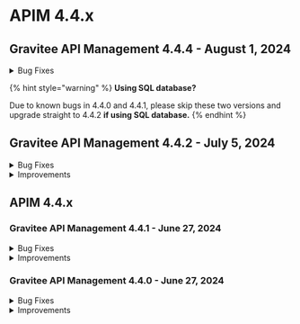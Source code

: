 # APIM 4.4.x
 
## Gravitee API Management 4.4.4 - August 1, 2024
<details>

<summary>Bug Fixes</summary>

**Gateway**

* Request timeout in JWT Plan  [#9911](https://github.com/gravitee-io/issues/issues/9911)
* Request timeout when HTTP callout policy with system proxy

**Management API**

* Missing semicolon in Subscriptions Export [#9878](https://github.com/gravitee-io/issues/issues/9878)

**Console**

* Logs Have No Option to Be Opened in New Tab/Window [#9764](https://github.com/gravitee-io/issues/issues/9764)
* Creating a personal token with the same name does not trigger a visual warning [#9873](https://github.com/gravitee-io/issues/issues/9873)

**Other**

* Upgrade failed from 4.3.1 to 4.4.2  [#9901](https://github.com/gravitee-io/issues/issues/9901)
* APIM RPM installation overwrite portal configuration [#9914](https://github.com/gravitee-io/issues/issues/9914)

</details>



{% hint style="warning" %}
**Using SQL database?**&#x20;

Due to known bugs in 4.4.0 and 4.4.1, please skip these two versions and upgrade straight to 4.4.2 **if using SQL database.**&#x20;
{% endhint %}

## Gravitee API Management 4.4.2 - July 5, 2024

<details>

<summary>Bug Fixes</summary>

**Gateway**

* Upgrade to gio 4.4.0 corrupts API Keys [#9834](https://github.com/gravitee-io/issues/issues/9834)
* Add Base64 class in Expression Language whitelist [#9850](https://github.com/gravitee-io/issues/issues/9850)

**Management API**

* Endpoint's target url can be saved with a space or tab [#9791](https://github.com/gravitee-io/issues/issues/9791)
* Unable delete existing PAT tokens [#9801](https://github.com/gravitee-io/issues/issues/9801)
* Error on platform analytics and logs screens when too many applications and/or APIs [#9823](https://github.com/gravitee-io/issues/issues/9823)

**Console**

* Cannot Save Dashboard Updates in UI [#9771](https://github.com/gravitee-io/issues/issues/9771)
* Unable to Add Members to Group During Group Creation [#9783](https://github.com/gravitee-io/issues/issues/9783)
* Endpoint's target url can be saved with a space or tab [#9791](https://github.com/gravitee-io/issues/issues/9791)
* Policy - losing focus when opening documentation [#9802](https://github.com/gravitee-io/issues/issues/9802)
* Dashboard widget not working [#9820](https://github.com/gravitee-io/issues/issues/9820)
* Client Id not saved between Security section and subscriptions during application creation [#9828](https://github.com/gravitee-io/issues/issues/9828)
* JSON to XML policy does not work with default configuration for V4 proxy APIs [#9833](https://github.com/gravitee-io/issues/issues/9833)

**Portal**

* \[portal-next] Curl command for API key in new portal is incorrect [#9843](https://github.com/gravitee-io/issues/issues/9843)

**Other**

* \[gravitee-resource-oauth2-provider-keycloak] Update of 'gravitee-resource-oauth2-provider-keycloak' Plugin [#9628](https://github.com/gravitee-io/issues/issues/9628)
* \[JDBC] Liquibase errors on upgrade to 4.4.x [#9835](https://github.com/gravitee-io/issues/issues/9835)
* \[JDBC] Getting bad SQL grammar exception when querying JDBC access points with pagination [#9836](https://github.com/gravitee-io/issues/issues/9836)

</details>

<details>

<summary>Improvements</summary>

**Management API**

* PrimaryOwner not given in list of APIs [#9678](https://github.com/gravitee-io/issues/issues/9678)
* Improve API synchronization state computation [#9852](https://github.com/gravitee-io/issues/issues/9852)

</details>

## APIM 4.4.x

### Gravitee API Management 4.4.1 - June 27, 2024

<details>

<summary>Bug Fixes</summary>

**Gateway**

* 500 Internal server error when logs enabled [#9719](https://github.com/gravitee-io/issues/issues/9719)
* Enabled Logging with condition does not work properly [#9756](https://github.com/gravitee-io/issues/issues/9756)

**Management API**

* Override an email template with multiple REST API [#9445](https://github.com/gravitee-io/issues/issues/9445)
* Cannot Create Local User (no email to set password) [#9680](https://github.com/gravitee-io/issues/issues/9680)
* Error in Gravitee OpenAPI spec [#9711](https://github.com/gravitee-io/issues/issues/9711)
* Improve V4 analytics performance [#9810](https://github.com/gravitee-io/issues/issues/9810)
* Unable to access portal from the redirection link [#9815](https://github.com/gravitee-io/issues/issues/9815)
* \[Multi-tenant] The link in the user creation email is invalid [#9816](https://github.com/gravitee-io/issues/issues/9816)
* \[Multi-tenant] The link in the subscription email is invalid [#9817](https://github.com/gravitee-io/issues/issues/9817)

**Console**

* Correct API properties Expression Language for v4 APIs [#9694](https://github.com/gravitee-io/issues/issues/9694)
* When updating a service account email through API, no mail validation is performed [#9709](https://github.com/gravitee-io/issues/issues/9709)
* Enabled Logging with condition does not work properly [#9756](https://github.com/gravitee-io/issues/issues/9756)

**Helm Charts**

* Missing hazelcast dependency in updater mode [#9809](https://github.com/gravitee-io/issues/issues/9809)

**Other**

* \[gravitee-policy-ipfiltering] CIDR block /32 (single IP) not working in the IP Filtering Policy [#9602](https://github.com/gravitee-io/issues/issues/9602)
* \[gravitee-policy-jwt] 500 error on jwt plan with GATEWAY\_KEYS when using "Emulate v4 engine" [#9693](https://github.com/gravitee-io/issues/issues/9693)
* \[MongoDb] Upgraders should use prefix for collection names [#9807](https://github.com/gravitee-io/issues/issues/9807)
* \[JDBC] Unable to search subscription with Postgresql [#9808](https://github.com/gravitee-io/issues/issues/9808)
* \[MongoDb] Api keys do not have the environment field [#9811](https://github.com/gravitee-io/issues/issues/9811)
* \[MongoDb] Subscription environment is erase when updating a subscription [#9812](https://github.com/gravitee-io/issues/issues/9812)

</details>

<details>

<summary>Improvements</summary>

**Management API**

* The name of API/Application/Plan is not given in list of API's subscriptions [#9679](https://github.com/gravitee-io/issues/issues/9679)

**Other**

* \[gravitee-policy-aws-lambda] Allow to dynamically configure AWS policy credentials [#9444](https://github.com/gravitee-io/issues/issues/9444)

</details>

### Gravitee API Management 4.4.0 - June 27, 2024

<details>

<summary>Bug Fixes</summary>

**Gateway**

* Error in the gateway when upgrading connection from http1.1 to http2 [#9757](https://github.com/gravitee-io/issues/issues/9757)
* Socket.io disconnect/reconnect latency [#9766](https://github.com/gravitee-io/issues/issues/9766)

**Management API**

* Pushing an API with API Designer fails [#9761](https://github.com/gravitee-io/issues/issues/9761)
* Inheritance of a V2 API endpoint configuration is not set when importing an OpenAPI spec [#9775](https://github.com/gravitee-io/issues/issues/9775)

**Console**

* Application analytics view logs navigation with filters [#9762](https://github.com/gravitee-io/issues/issues/9762)
* Login via OIDC on Management Console not possible [#9769](https://github.com/gravitee-io/issues/issues/9769)
* Transfer ownership to group shows as option for applications [#9774](https://github.com/gravitee-io/issues/issues/9774)
* Endpoint configuration enable proxy setup just after creation of endpoint [#9780](https://github.com/gravitee-io/issues/issues/9780)
* Filter on 208 status code not available [#9784](https://github.com/gravitee-io/issues/issues/9784)
* IDP Logout does not contain the correct subpath for console. [#9786](https://github.com/gravitee-io/issues/issues/9786)
* Display issues in token generation modal [#9793](https://github.com/gravitee-io/issues/issues/9793)
* In some cases it is difficult to view the configuration in the history menu. [#9800](https://github.com/gravitee-io/issues/issues/9800)

**Portal**

* Current portal incorrectly handles case where API description is "null" [#9785](https://github.com/gravitee-io/issues/issues/9785)
* Documentation too slow [#9788](https://github.com/gravitee-io/issues/issues/9788)

**Other**

* \[gravitee-policy-json-validation] v4 Policy Studio UI doesn't support multi-line values [#9799](https://github.com/gravitee-io/issues/issues/9799)

</details>

<details>

<summary>Improvements</summary>

**Other**

* \[gravitee-policy-groovy] Have access to the binary value of a message content [#9767](https://github.com/gravitee-io/issues/issues/9767)
* \[gravitee-endpoint-kafka] Add a option on kafka endpoint to remove Confluent Wire format header [#9795](https://github.com/gravitee-io/issues/issues/9795)

</details>
